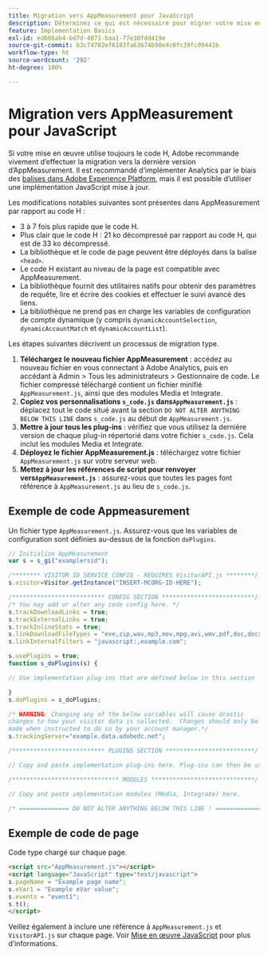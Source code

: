 ```yaml
---
title: Migration vers AppMeasurement pour JavaScript
description: Déterminez ce qui est nécessaire pour migrer votre mise en œuvre hors du code H.
feature: Implementation Basics
exl-id: ed606ab4-bd7d-4871-baa1-77e30fdd419e
source-git-commit: b3c74782ef6183fa63674b98e4c0fc39fc09441b
workflow-type: ht
source-wordcount: '292'
ht-degree: 100%

---
```


# Migration vers AppMeasurement pour JavaScript

Si votre mise en œuvre utilise toujours le code H, Adobe recommande vivement d’effectuer la migration vers la dernière version d’AppMeasurement. Il est recommandé d’implémenter Analytics par le biais des [balises dans Adobe Experience Platform](../launch/overview.md), mais il est possible d’utiliser une implémentation JavaScript mise à jour.

Les modifications notables suivantes sont présentes dans AppMeasurement par rapport au code H :

* 3 à 7 fois plus rapide que le code H.
* Plus clair que le code H : 21 ko décompressé par rapport au code H, qui est de 33 ko décompressé.
* La bibliothèque et le code de page peuvent être déployés dans la balise `<head>`.
* Le code H existant au niveau de la page est compatible avec AppMeasurement.
* La bibliothèque fournit des utilitaires natifs pour obtenir des paramètres de requête, lire et écrire des cookies et effectuer le suivi avancé des liens.
* La bibliothèque ne prend pas en charge les variables de configuration de compte dynamique (y compris `dynamicAccountSelection`, `dynamicAccountMatch` et `dynamicAccountList`).

Les étapes suivantes décrivent un processus de migration type.

1. **Téléchargez le nouveau fichier AppMeasurement** : accédez au nouveau fichier en vous connectant à Adobe Analytics, puis en accédant à Admin > Tous les administrateurs > Gestionnaire de code. Le fichier compressé téléchargé contient un fichier minifié `AppMeasurement.js`, ainsi que des modules Media et Integrate.
1. **Copiez vos personnalisations `s_code.js` dans`AppMeasurement.js`** : déplacez tout le code situé avant la section `DO NOT ALTER ANYTHING BELOW THIS LINE` dans `s_code.js` au début de `AppMeasurement.js`.
1. **Mettre à jour tous les plug-ins** : vérifiez que vous utilisez la dernière version de chaque plug-in répertorié dans votre fichier `s_code.js`. Cela inclut les modules Media et Integrate.
1. **Déployez le fichier AppMeasurement.js** : téléchargez votre fichier `AppMeasurement.js` sur votre serveur web.
1. **Mettez à jour les références de script pour renvoyer vers`AppMeasurement.js`** : assurez-vous que toutes les pages font référence à `AppMeasurement.js` au lieu de `s_code.js`.

## Exemple de code Appmeasurement

Un fichier type `AppMeasurement.js`. Assurez-vous que les variables de configuration sont définies au-dessus de la fonction `doPlugins`.

```js
// Initialize AppMeasurement
var s = s_gi("examplersid");

/******** VISITOR ID SERVICE CONFIG - REQUIRES VisitorAPI.js ********/;
s.visitor=Visitor.getInstance("INSERT-MCORG-ID-HERE");

/************************** CONFIG SECTION **************************/;
/* You may add or alter any code config here. */
s.trackDownloadLinks = true;
s.trackExternalLinks = true;
s.trackInlineStats = true;
s.linkDownloadFileTypes = "exe,zip,wav,mp3,mov,mpg,avi,wmv,pdf,doc,docx,xls,xlsx,ppt,pptx";
s.linkInternalFilters = "javascript:,example.com";

s.usePlugins = true;
function s_doPlugins(s) {

// Use implementation plug-ins that are defined below in this section

}
s.doPlugins = s_doPlugins;

/* WARNING: Changing any of the below variables will cause drastic
changes to how your visitor data is collected.  Changes should only be
made when instructed to do so by your account manager.*/
s.trackingServer="example.data.adobedc.net";

/************************** PLUGINS SECTION *************************/

// Copy and paste implementation plug-ins here. Plug-ins can then be used in the s_doPlugins(s) function above

/****************************** MODULES *****************************/

// Copy and paste implementation modules (Media, Integrate) here.

/* ============== DO NOT ALTER ANYTHING BELOW THIS LINE ! ===============  */
```

## Exemple de code de page

Code type chargé sur chaque page.

```html
<script src="AppMeasurement.js"></script>
<script language="JavaScript" type="text/javascript">
s.pageName = "Example page name";
s.eVar1 = "Example eVar value";
s.events = "event1";
s.t();
</script>
```

Veillez également à inclure une référence à `AppMeasurement.js` et `VisitorAPI.js` sur chaque page. Voir [Mise en œuvre JavaScript](/help/implement/js/overview.md) pour plus d’informations.
